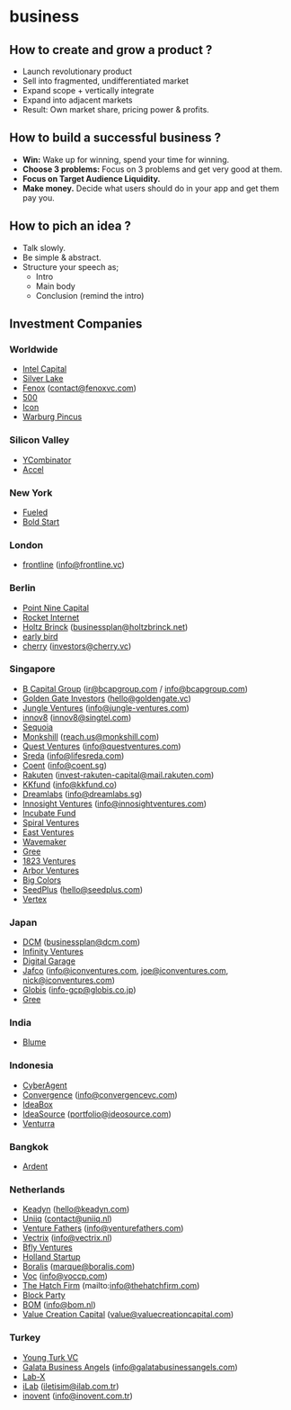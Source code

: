 # business

## How to create and grow a product ?

* Launch revolutionary product
* Sell into fragmented, undifferentiated market
* Expand scope + vertically integrate
* Expand into adjacent markets
* Result: Own market share, pricing power & profits.

## How to build a successful business ?

* **Win:** Wake up for winning, spend your time for winning. 
* **Choose 3 problems:** Focus on 3 problems and get very good at them.
* **Focus on Target Audience Liquidity.**
* **Make money.** Decide what users should do in your app and get them pay you.

## How to pich an idea ?

* Talk slowly.
* Be simple & abstract.
* Structure your speech as;
  * Intro
  * Main body
  * Conclusion (remind the intro)

## Investment Companies

### Worldwide

* [Intel Capital](http://www.intelcapital.com/)
* [Silver Lake](http://www.silverlake.com/)
* [Fenox](http://www.fenoxvc.com/contact-us/) (contact@fenoxvc.com)
* [500](https://500.co/)
* [Icon](http://iconventures.com) 
* [Warburg Pincus](http://www.warburgpincus.com/)

### Silicon Valley

* [YCombinator](https://ycombinator.com)
* [Accel](https://www.accel.com)

### New York

* [Fueled](https://fueled.com/)
* [Bold Start](http://www.boldstart.vc/)

### London

* [frontline](http://frontline.vc) (info@frontline.vc)

### Berlin

* [Point Nine Capital](http://www.pointninecap.com/)
* [Rocket Internet](https://www.rocket-internet.com/)
* [Holtz Brinck](https://www.holtzbrinck-ventures.com/) (businessplan@holtzbrinck.net)
* [early bird](https://www.earlybird.com)
* [cherry](http://www.cherry.vc/) (investors@cherry.vc)

### Singapore

* [B Capital Group](https://bcapgroup.com/) (ir@bcapgroup.com / info@bcapgroup.com)
* [Golden Gate Investors](http://goldengate.vc/investors/) (hello@goldengate.vc)
* [Jungle Ventures](http://www.jungle-ventures.com/) (info@jungle-ventures.com)
* [innov8](http://innov8.singtel.com) (innov8@singtel.com)
* [Sequoia](https://www.sequoiacap.com/)
* [Monkshill](http://www.monkshill.com/) (reach.us@monkshill.com)
* [Quest Ventures](https://www.questventures.com/) (info@questventures.com)
* [Sreda](http://sreda.vc/) (info@lifesreda.com)
* [Coent](http://coent.sg) (info@coent.sg)
* [Rakuten](https://capital.rakuten.com/) (invest-rakuten-capital@mail.rakuten.com)
* [KKfund](http://kkfund.co) (info@kkfund.co)
* [Dreamlabs](http://dreamlabs.sg) (info@dreamlabs.sg)
* [Innosight Ventures](http://www.innosightventures.com/) (info@innosightventures.com)
* [Incubate Fund](http://incubatefund.com/en/)
* [Spiral Ventures](https://spiral-ventures.com/)
* [East Ventures](https://east.vc)
* [Wavemaker](http://wavemaker.vc/#intro)
* [Gree](https://www.greeventures.com/en/) 
* [1823 Ventures](https://www.1823ventures.com)
* [Arbor Ventures](http://www.arborventures.com/)
* [Big Colors](http://bigcolors.com/)
* [SeedPlus](http://www.seedplus.com/) (hello@seedplus.com)
* [Vertex](http://www.vertexventures.com/)


### Japan

* [DCM](https://www.dcm.com) (businessplan@dcm.com)
* [Infinity Ventures](http://www.infinityventures.com/)
* [Digital Garage](http://www.garage.co.jp/en/)
* [Jafco](http://www.jafco.com/) (info@iconventures.com, joe@iconventures.com, nick@iconventures.com)
* [Globis](http://www.globiscapital.co.jp/en/) (info-gcp@globis.co.jp)
* [Gree](https://www.greeventures.com/en/) 

### India

* [Blume](http://blume.vc/)

### Indonesia

* [CyberAgent](http://www.cyberagentventures.com/)
* [Convergence](http://www.convergencevc.com/) (info@convergencevc.com)
* [IdeaBox](http://ideabox.co.id/)
* [IdeaSource](http://ideasource.com) (portfolio@ideosource.com)
* [Venturra](http://venturra.com)

### Bangkok

* [Ardent](http://www.ardentcapital.com/ardent/)

### Netherlands

* [Keadyn](http://www.keadyn.com/) (hello@keadyn.com)
* [Uniiq](https://uniiq.nl) (contact@uniiq.nl)
* [Venture Fathers](http://www.venturefathers.com/) (info@venturefathers.com)
* [Vectrix](https://www.vectrix.nl/en/contact/) (info@vectrix.nl)
* [Bfly Ventures](http://www.bfly.vc/)
* [Holland Startup](https://www.hollandstartup.com)
* [Boralis](http://boralis.com) (marque@boralis.com)
* [Voc](http://www.voccp.com/) (info@voccp.com)
* [The Hatch Firm](http://thehatchfirm.com/) (mailto:info@thehatchfirm.com)
* [Block Party](http://blckprty.com/)
* [BOM](http://bom.nl) (info@bom.nl)
* [Value Creation Capital](http://valuecreationcapital.com) (value@valuecreationcapital.com)

### Turkey

* [Young Turk VC](http://www.youngturkvc.com/)
* [Galata Business Angels](http://www.galatabusinessangels.com/) (info@galatabusinessangels.com)
* [Lab-X](http://lab-x.org/)
* [iLab](http://www.ilab.com.tr/) (iletisim@ilab.com.tr)
* [inovent](http://www.inovent.com.tr/) (info@inovent.com.tr)
